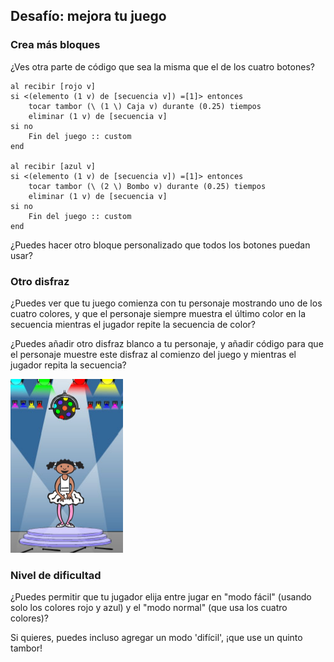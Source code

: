 ## Desafío: mejora tu juego

### Crea más bloques

¿Ves otra parte de código que sea la misma que el de los cuatro botones?

```blocks3
al recibir [rojo v]
si <(elemento (1 v) de [secuencia v]) =[1]> entonces
    tocar tambor (\ (1 \) Caja v) durante (0.25) tiempos
    eliminar (1 v) de [secuencia v]
si no
    Fin del juego :: custom
end

al recibir [azul v]
si <(elemento (1 v) de [secuencia v]) =[1]> entonces
    tocar tambor (\ (2 \) Bombo v) durante (0.25) tiempos
    eliminar (1 v) de [secuencia v]
si no
    Fin del juego :: custom
end
```

¿Puedes hacer otro bloque personalizado que todos los botones puedan usar?

### Otro disfraz

¿Puedes ver que tu juego comienza con tu personaje mostrando uno de los cuatro colores, y que el personaje siempre muestra el último color en la secuencia mientras el jugador repite la secuencia de color?

¿Puedes añadir otro disfraz blanco a tu personaje, y añadir código para que el personaje muestre este disfraz al comienzo del juego y mientras el jugador repita la secuencia?

![screenshot](images/colour-white.png)

### Nivel de dificultad

¿Puedes permitir que tu jugador elija entre jugar en "modo fácil" (usando solo los colores rojo y azul) y el "modo normal" (que usa los cuatro colores)?

Si quieres, puedes incluso agregar un modo 'difícil', ¡que use un quinto tambor!
